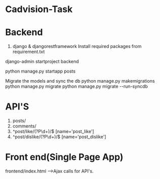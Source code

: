 # Cadvision-Task

# Backend
1) django & djangorestframework
Install required packages from requirement.txt

django-admin startproject backend

python manage.py startapp posts

Migrate the models and sync the db
python manage.py makemigrations
python manage.py migrate
python manage.py migrate --run-syncdb

# API'S
1) posts/
2) comments/
3) ^post/like/(?P<pk>\d+)/$ [name='post_like']
4) ^post/dislike/(?P<pk>\d+)/$ [name='post_dislike']


# Front end(Single Page App)
frontend/index.html
-->Ajax calls for API's.

